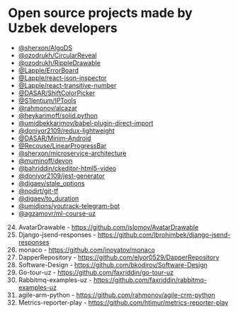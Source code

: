 # Open source projects made by Uzbek developers

* [@sherxon/AlgoDS](https://github.com/sherxon/AlgoDS)
* [@ozodrukh/CircularReveal](https://github.com/ozodrukh/CircularReveal)
* [@ozodrukh/RippleDrawable](https://github.com/ozodrukh/RippleDrawable)
* [@Lapple/ErrorBoard](https://github.com/Lapple/ErrorBoard)
* [@Lapple/react-json-inspector](https://github.com/Lapple/react-json-inspector)
* [@Lapple/react-transitive-number](https://github.com/Lapple/react-transitive-number)
* [@DASAR/ShiftColorPicker](https://github.com/DASAR/ShiftColorPicker)
* [@S1lentium/IPTools](https://github.com/S1lentium/IPTools)
* [@rahmonov/alcazar](https://github.com/rahmonov/alcazar)
* [@heykarimoff/solid.python](https://github.com/heykarimoff/solid.python)
* [@umidbekkarimov/babel-plugin-direct-import](https://github.com/umidbekkarimov/babel-plugin-direct-import)
* [@doniyor2109/redux-lightweight](https://github.com/doniyor2109/redux-lightweight)
* [@DASAR/Minim-Android](https://github.com/DASAR/Minim-Android)
* [@Recouse/LinearProgressBar](https://github.com/Recouse/LinearProgressBar)
* [@sherxon/microservice-architecture](https://github.com/sherxon/microservice-architecture)
* [@muminoff/devon](https://github.com/muminoff/devon)
* [@bahriddin/ckeditor-html5-video](https://github.com/bahriddin/ckeditor-html5-video)
* [@doniyor2109/jest-generator](https://github.com/doniyor2109/jest-generator)
* [@digaev/stale_options](https://github.com/digaev/stale_options)
* [@nodirt/git-tf](https://github.com/nodirt/git-tf)
* [@digaev/to_duration](https://github.com/digaev/to_duration)
* [@umidjons/youtrack-telegram-bot](https://github.com/umidjons/youtrack-telegram-bot)
* [@agzamovr/ml-course-uz](https://github.com/agzamovr/ml-course-uz)
24. AvatarDrawable - https://github.com/islomov/AvatarDrawable
25. Django-jsend-responses - https://github.com/Ibrohimbek/django-jsend-responses
26. monaco - https://github.com/inoyatov/monaco
27. DapperRepository - https://github.com/elyor0529/DapperRepository
28. Software-Design - https://github.com/bkodirov/Software-Design
29. Go-tour-uz - https://github.com/faxriddin/go-tour-uz
30. Rabbitmq-examples-uz - https://github.com/faxriddin/rabbitmq-examples-uz
31. agile-arm-python - https://github.com/rahmonov/agile-crm-python
32. Metrics-reporter-play - https://github.com/htimur/metrics-reporter-play
